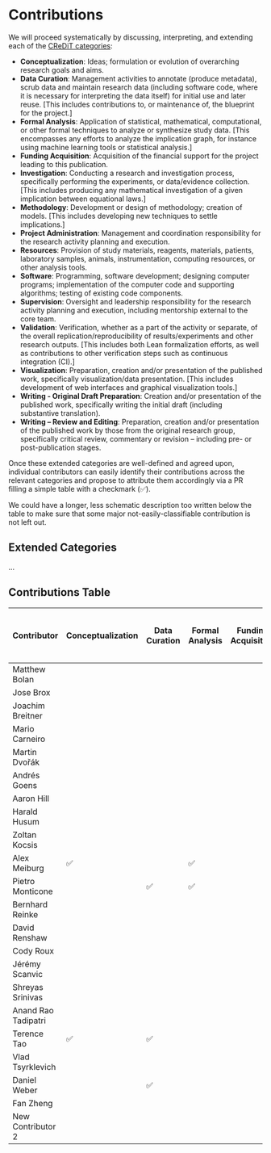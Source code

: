 # Contributions

We will proceed systematically by discussing, interpreting, and extending each of
the [CReDiT categories](https://credit.niso.org/):

- **Conceptualization**: Ideas; formulation or evolution of overarching research goals and aims.
- **Data Curation**: Management activities to annotate (produce metadata), scrub data and maintain research data (including software code, where it is necessary for interpreting the data itself) for initial use and later reuse.  [This includes contributions to, or maintenance of, the blueprint for the project.]
- **Formal Analysis**: Application of statistical, mathematical, computational, or other formal techniques to analyze or synthesize study data.  [This encompasses any efforts to analyze the implication graph, for instance using machine learning tools or statistical analysis.]
- **Funding Acquisition**: Acquisition of the financial support for the project leading to this publication.
- **Investigation**: Conducting a research and investigation process, specifically performing the experiments, or data/evidence collection. [This includes producing any mathematical investigation of a given implication between equational laws.]
- **Methodology**: Development or design of methodology; creation of models.  [This includes developing new techniques to settle implications.]
- **Project Administration**: Management and coordination responsibility for the research activity planning and execution.
- **Resources**: Provision of study materials, reagents, materials, patients, laboratory samples, animals, instrumentation, computing resources, or other analysis tools.
- **Software**: Programming, software development; designing computer programs; implementation of the computer code and supporting algorithms; testing of existing code components.
- **Supervision**: Oversight and leadership responsibility for the research activity planning and execution, including mentorship external to the core team.
- **Validation**: Verification, whether as a part of the activity or separate, of the overall replication/reproducibility of results/experiments and other research outputs.  [This includes both Lean formalization efforts, as well as contributions to other verification steps such as continuous integration (CI).]
- **Visualization**: Preparation, creation and/or presentation of the published work, specifically visualization/data presentation.  [This includes development of web interfaces and graphical visualization tools.]
- **Writing - Original Draft Preparation**: Creation and/or presentation of the published work, specifically writing the initial draft (including substantive translation).
- **Writing – Review and Editing**: Preparation, creation and/or presentation of the published work by those from the original research group, specifically critical review, commentary or revision – including pre- or post-publication stages.

Once these extended categories are well-defined and agreed upon, individual contributors can easily
identify their contributions across the relevant categories and propose to attribute them
accordingly via a PR filling a simple table with a checkmark (✅).

We could have a longer, less schematic description too written below the table to make sure that
some major not-easily-classifiable contribution is not left out.

## Extended Categories

...

## Contributions Table

| Contributor         | Conceptualization | Data Curation | Formal Analysis | Funding Acquisition | Investigation | Methodology | Project Administration | Resources | Software | Supervision | Validation | Visualization | Writing - Original Draft Preparation | Writing – Review and Editing |
|---------------------|-------------------|---------------|-----------------|---------------------|---------------|-------------|------------------------|-----------|----------|-------------|------------|---------------|--------------------------------------|------------------------------|
| Matthew Bolan       |                   |               |                 |                     |               |             |                        |           |          |             |            |               |                                      |                              |
| Jose Brox           |                   |               |                 |                     |               |             |                        |           |          |             |            |               |                                      |                              |
| Joachim Breitner    |                   |               |                 |                     |               |             |                       |           | ✅       |             |  ✅        |               |                                      |                              |
| Mario Carneiro      |                   |               |                 |                     |               |             |                        |           |          |             |            |               |                                      |                              |
| Martin Dvořák       |                   |               |                 |                     |               |             |                        |           |          |             | ✅           |               |                                      | ✅                             |
| Andrés Goens        |                   |               |                 |                     |               |             |                        |           |          |             |            |               |                                      |                              |
| Aaron Hill          |                   |               |                 |                     |               |             |                        |           |          |             | ✅         |               |                                      |                              |
| Harald Husum        |                   |               |                 |                     | ✅             |             |                        |           | ✅        |             |            | ✅             |                                      |                              |
| Zoltan Kocsis       |                   |               |                 |                     |               |             |                        |           |          |             |            |               |                                      |                              |
| Alex Meiburg        | ✅                  |              | ✅              |                     | ✅            | ✅           |                        |           |          |             | ✅          |               |                                      |                              |
| Pietro Monticone    |                   | ✅             | ✅               |                     |               |             | ✅                      | ✅         | ✅        |             | ✅          |               | ✅                                    | ✅                            |
| Bernhard Reinke     |                   |               |                 |                     | ✅             | ✅           |                        |           |         |             | ✅          |               |                                      |                              |
| David Renshaw       |                   |               |                 |                     |               |             |                        |           |  ✅       |             |            |               |                                      |                              |
| Cody Roux           |                   |               |                 |                     |               |             |                        |           | ✅       |             | ✅         |               | ✅                                  | 
| Jérémy Scanvic      |                   |               |                 |                     |               |             |                        |           |          |             | ✅         |               |                                      |                              |
| Shreyas Srinivas    |                   |               |                 |                     |               |             |                        |           |          |             |            |               |                                      |                              |
| Anand Rao Tadipatri |                   |               |                 |                     |               |             |                        |           |          |             |            |               |                                      |                              |
| Terence Tao         | ✅                 | ✅             |                 |                     | ✅             | ✅           | ✅                      |           |          |             |            |               | ✅                                    | ✅                            |
| Vlad Tsyrklevich    |                   |               |                 |                     |               |             |                        |           |          |             |            |               |                                      |                              |
| Daniel Weber        |                   | ✅             |                 |                     | ✅             | ✅           |                        |           | ✅        |             | ✅          |               |                                      |                              |
| Fan Zheng           |                   |               |                 |                     | ✅             | ✅           |                        |           |          |             |            |               |                                      |                              |
| New Contributor 2   |                   |               |                 |                     |               |             |                        |           |          |             |            |               |                                      |                              |
